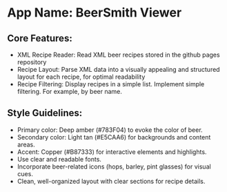 # **App Name**: BeerSmith Viewer

## Core Features:

- XML Recipe Reader: Read XML beer recipes stored in the github pages repository
- Recipe Layout: Parse XML data into a visually appealing and structured layout for each recipe, for optimal readability
- Recipe Filtering: Display recipes in a simple list. Implement simple filtering. For example, by beer name.

## Style Guidelines:

- Primary color: Deep amber (#783F04) to evoke the color of beer.
- Secondary color: Light tan (#E5CAA6) for backgrounds and content areas.
- Accent: Copper (#B87333) for interactive elements and highlights.
- Use clear and readable fonts.
- Incorporate beer-related icons (hops, barley, pint glasses) for visual cues.
- Clean, well-organized layout with clear sections for recipe details.